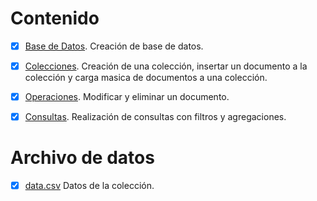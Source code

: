 # Contenido

- [x] [Base de Datos](https://github.com/angelesbrrls/cienciasdedatos/tree/main/Modulo1/MongoDB/1.Base%20de%20datos). Creación de base de datos.
- [x] [Colecciones](https://github.com/angelesbrrls/cienciasdedatos/tree/main/Modulo1/MongoDB/2.Colecciones). Creación de una colección, insertar un documento a la colección y carga masica de documentos a una colección.
- [x] [Operaciones](https://github.com/angelesbrrls/cienciasdedatos/tree/main/Modulo1/MongoDB/3.Operaciones). Modificar y eliminar un documento.
- [x] [Consultas](https://github.com/angelesbrrls/cienciasdedatos/tree/main/Modulo1/MongoDB/4.Consultas). Realización de consultas con filtros y agregaciones.


# Archivo de datos

- [x] [data.csv](https://github.com/angelesbrrls/cienciasdedatos/blob/main/Modulo1/MongoDB/assets/data.csv) Datos de la colección.
